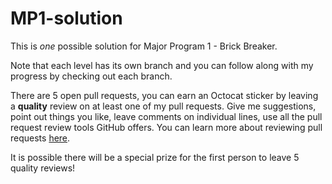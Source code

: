 # MP1-solution

This is _one_ possible solution for Major Program 1 - Brick Breaker.

Note that each level has its own branch and you can follow along with my progress by checking out each branch.

There are 5 open pull requests, you can earn an Octocat sticker by leaving a **quality** review on at least one of my pull requests. Give me suggestions, point out things you like, leave comments on individual lines, use all the pull request review tools GitHub offers. You can learn more about reviewing pull requests [here](https://www.youtube.com/watch?v=HW0RPaJqm4g).

It is possible there will be a special prize for the first person to leave 5 quality reviews!
